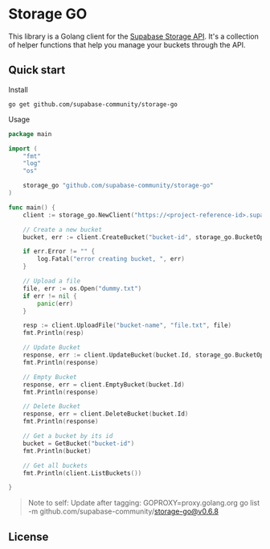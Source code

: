 # Storage GO

This library is a Golang client for the [Supabase Storage API](https://supabase.com/docs/guides/storage). It's a collection of helper functions that help you manage your buckets through the API.

## Quick start

Install

```shell
go get github.com/supabase-community/storage-go
```

Usage

```go
package main

import (
	"fmt"
	"log"
	"os"

	storage_go "github.com/supabase-community/storage-go"
)

func main() {
	client := storage_go.NewClient("https://<project-reference-id>.supabase.co/storage/v1", "<project-secret-api-key>", nil)

	// Create a new bucket
	bucket, err := client.CreateBucket("bucket-id", storage_go.BucketOptions{Public: true})

	if err.Error != "" {
    	log.Fatal("error creating bucket, ", err)
  	}

	// Upload a file
	file, err := os.Open("dummy.txt")
	if err != nil {
		panic(err)
	}

	resp := client.UploadFile("bucket-name", "file.txt", file)
	fmt.Println(resp)

	// Update Bucket
	response, err := client.UpdateBucket(bucket.Id, storage_go.BucketOptions{Public: true})
	fmt.Println(response)

	// Empty Bucket
	response, err = client.EmptyBucket(bucket.Id)
	fmt.Println(response)

	// Delete Bucket
	response, err = client.DeleteBucket(bucket.Id)
	fmt.Println(response)

	// Get a bucket by its id
	bucket = GetBucket("bucket-id")
	fmt.Println(bucket)

	// Get all buckets
	fmt.Println(client.ListBuckets())

}
```

> Note to self:
> Update after tagging:
> GOPROXY=proxy.golang.org go list -m github.com/supabase-community/storage-go@v0.6.8

## License

<!-- I don't know which to use, but explicitly stating the license would be a big help -->
